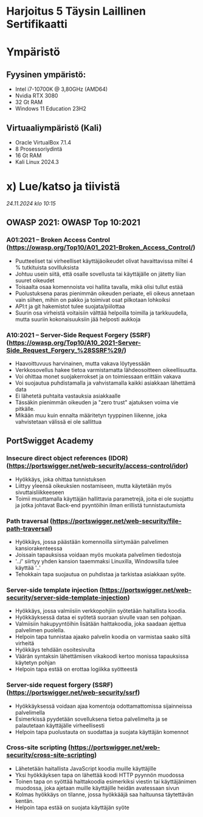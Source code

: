 # Harjoitus 5 Täysin Laillinen Sertifikaatti

# Ympäristö

## Fyysinen ympäristö:
- Intel i7-10700K @ 3,80GHz (AMD64)
- Nvidia RTX 3080
- 32 Gt RAM
- Windows 11 Education 23H2

## Virtuaaliympäristö (Kali)
- Oracle VirtualBox 7.1.4
- 8 Prosessoriydintä
- 16 Gt RAM
- Kali Linux 2024.3

# x) Lue/katso ja tiivistä

*24.11.2024 klo 10:15*

## OWASP 2021: OWASP Top 10:2021

### A01:2021 – Broken Access Control (https://owasp.org/Top10/A01_2021-Broken_Access_Control/)

- Puutteeliset tai virheelliset käyttäjäoikeudet olivat havaittavissa miltei 4 % tutkituista sovllluksista
- Johtuu usein siitä, että osalle sovellusta tai käyttäjälle on jätetty liian suuret oikeudet
- Toisaalta osaa komennoista voi hallita tavalla, mikä olisi tullut estää
- Puolustuksena paras pienimmän oikeuden periaate, eli oikeus annetaan vain siihen, mihin on pakko ja toimivat osat pilkotaan lohkoiksi
- API:t ja git hakemistot tulee suojata/piilottaa
- Suurin osa virheistä voitaisiin välttää helpoilla toimilla ja tarkkuudella, mutta suuriin kokonaisuuksiin jää helposti aukkoja

### A10:2021 – Server-Side Request Forgery (SSRF) (https://owasp.org/Top10/A10_2021-Server-Side_Request_Forgery_%28SSRF%29/)

- Haavoittuvuus harvinainen, mutta vakava löytyessään
- Verkkosovellus hakee tietoa varmistamatta lähdeosoitteen oikeellisuutta.
- Voi ohittaa monet suojakerrokset ja on toimiessaan erittäin vakava
- Voi suojautua puhdistamalla ja vahvistamalla kaikki asiakkaan lähettämä data
- Ei lähetetä puhtaita vastauksia asiakkaalle
- Tässäkin pienimmän oikeuden ja "zero trust" ajatuksen voima vie pitkälle.
- Mikään muu kuin ennalta määritetyn tyyppinen liikenne, joka vahvistetaan välissä ei ole sallittua

## PortSwigget Academy

### Insecure direct object references (IDOR) (https://portswigger.net/web-security/access-control/idor)

- Hyökkäys, joka ohittaa tunnistuksen
- Liittyy yleensä oikeuksien nostamiseen, mutta käytetään myös sivuttaisliikkeeseen
- Toimii muuttamalla käyttäjän hallittavia parametrejä, joita ei ole suojattu ja jotka johtavat Back-end pyyntöihin ilman erillistä tunnistautumista

### Path traversal (https://portswigger.net/web-security/file-path-traversal)

- Hyökkäys, jossa päästään komennoilla siirtymään palvelimen kansiorakenteessa
- Joissain tapauksissa voidaan myös muokata palvelimen tiedostoja
- '../' siirtyy yhden kansion taaemmaksi Linuxilla, Windowsilla tulee käyttää '..\'
- Tehokkain tapa suojautua on puhdistaa ja tarkistaa asiakkaan syöte.

### Server-side template injection (https://portswigger.net/web-security/server-side-template-injection)

- Hyökkäys, jossa valmiisiin verkkopohjiin syötetään haitallista koodia.
- Hyökkäyksessä dataa ei syötetä suoraan sivulle vaan sen pohjaan.
- Valmiisiin hakupyyntöihin lisätään haittakoodia, joka saadaan ajettua palvelimen puolella.
- Helpoin tapa tunnistaa ajaako palvelin koodia on varmistaa saako siltä virheitä
- Hyökkäys tehdään osoitesivulta
- Väärän syntaksin lähettämisen vikakoodi kertoo monissa tapauksissa käytetyn pohjan
- Helpoin tapa estää on erottaa logiikka syötteestä

### Server-side request forgery (SSRF) (https://portswigger.net/web-security/ssrf)

- Hyökkäyksessä voidaan ajaa komentoja odottamattomissa sijainneissa palvelimella
- Esimerkissä pyydetään sovelluksena tietoa palvelimelta ja se palautetaan käyttäjälle virheellisesti
- Helpoin tapa puolustauta on suodattaa ja suojata käyttäjän komennot

### Cross-site scripting (https://portswigger.net/web-security/cross-site-scripting)

- Lähetetään haitallista JavaScript koodia muille käyttäjille
- Yksi hyökkäyksen tapa on lähettää koodi HTTP pyynnön muodossa
- Toinen tapa on syöttää haittakoodia esimerkiksi viestin tai käyttäjänimen muodossa, joka ajetaan muille käyttäjille heidän avatessaan sivun
- Kolmas hyökkäys on tilanne, jossa hyökkääjä saa haltuunsa täytettävän kentän.
- Helpoin tapa estää on suojata käyttäjän syöte
